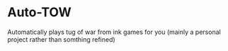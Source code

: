 # Auto-TOW
Automatically plays tug of war from ink games for you (mainly a personal project rather than somthing refined) 
